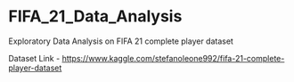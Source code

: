 # FIFA_21_Data_Analysis

Exploratory Data Analysis on FIFA 21 complete player dataset

Dataset Link - https://www.kaggle.com/stefanoleone992/fifa-21-complete-player-dataset
